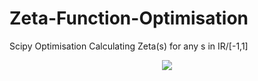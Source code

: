 # Zeta-Function-Optimisation
Scipy Optimisation Calculating Zeta(s) for any s in IR/[-1,1]
<center><img src="https://static.packt-cdn.com/products/9781783987702/graphics/7702OS_04_07.jpg"></img></center
